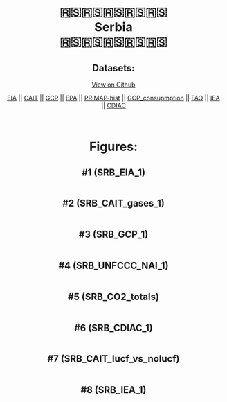 
<center>
<h1 align="center">
🇷🇸🇷🇸🇷🇸🇷🇸🇷🇸
<br>
Serbia
<br>
🇷🇸🇷🇸🇷🇸🇷🇸🇷🇸
</h1>
<h2>Datasets:</h2>
<p><a href="https://github.com/dquintani/GreenhouseData/tree/master/country_data/SRB_Serbia/data">View on Github</a>
<br></p><p><a href="data/SRB_EIA.csv">EIA</a> || <a href="data/SRB_CAIT.csv">CAIT</a> || <a href="data/SRB_GCP.csv">GCP</a> || <a href="data/SRB_EPA.csv">EPA</a> || <a href="data/SRB_PRIMAP-hist.csv">PRIMAP-hist</a> || <a href="data/SRB_GCP_consupmption.csv">GCP_consupmption</a> || <a href="data/SRB_FAO.csv">FAO</a> || <a href="data/SRB_IEA.csv">IEA</a> || <a href="data/SRB_CDIAC.csv">CDIAC</a></p><p><br></p>
<h1>Figures:</h1><h2>#1 (SRB_EIA_1)</h2>
<p><img alt="" src="figures/SRB_EIA_1.png" /></p><h2>#2 (SRB_CAIT_gases_1)</h2>
<p><img alt="" src="figures/SRB_CAIT_gases_1.png" /></p><h2>#3 (SRB_GCP_1)</h2>
<p><img alt="" src="figures/SRB_GCP_1.png" /></p><h2>#4 (SRB_UNFCCC_NAI_1)</h2>
<p><img alt="" src="figures/SRB_UNFCCC_NAI_1.png" /></p><h2>#5 (SRB_CO2_totals)</h2>
<p><img alt="" src="figures/SRB_CO2_totals.png" /></p><h2>#6 (SRB_CDIAC_1)</h2>
<p><img alt="" src="figures/SRB_CDIAC_1.png" /></p><h2>#7 (SRB_CAIT_lucf_vs_nolucf)</h2>
<p><img alt="" src="figures/SRB_CAIT_lucf_vs_nolucf.png" /></p><h2>#8 (SRB_IEA_1)</h2>
<p><img alt="" src="figures/SRB_IEA_1.png" /></p>